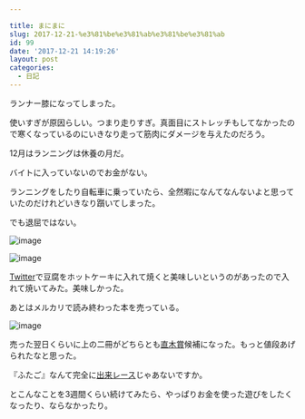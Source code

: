 ```yaml
---

title: まにまに
slug: 2017-12-21-%e3%81%be%e3%81%ab%e3%81%be%e3%81%ab
id: 99
date: '2017-12-21 14:19:26'
layout: post
categories:
  - 日記
---
```


ランナー膝になってしまった。

使いすぎが原因らしい。つまり走りすぎ。真面目にストレッチもしてなかったので寒くなっているのにいきなり走って筋肉にダメージを与えたのだろう。

12月はランニングは休養の月だ。

バイトに入っていないのでお金がない。

ランニングをしたり自転車に乗っていたら、全然暇になんてなんないよと思っていたのだけれどいきなり躓いてしまった。

でも退屈ではない。

![image](https://cdn-ak.f.st-hatena.com/images/fotolife/p/peipeipe/20190630/20190630170434.jpg)

![image](https://cdn-ak.f.st-hatena.com/images/fotolife/p/peipeipe/20190630/20190630172015.jpg)

[Twitter](http://d.hatena.ne.jp/keyword/Twitter)で豆腐をホットケーキに入れて焼くと美味しいというのがあったので入れて焼いてみた。美味しかった。

あとはメルカリで読み終わった本を売っている。

![image](https://cdn-ak.f.st-hatena.com/images/fotolife/p/peipeipe/20190630/20190630171511.jpg)

売った翌日くらいに上の二冊がどちらとも[直木賞](http://d.hatena.ne.jp/keyword/%C4%BE%CC%DA%BE%DE)候補になった。もっと値段あげられたなと思った。

『ふたご』なんて完全に[出来レース](http://d.hatena.ne.jp/keyword/%BD%D0%CD%E8%A5%EC%A1%BC%A5%B9)じゃあないですか。

とこんなことを3週間くらい続けてみたら、やっぱりお金を使った遊びをしたくなったり、ならなかったり。